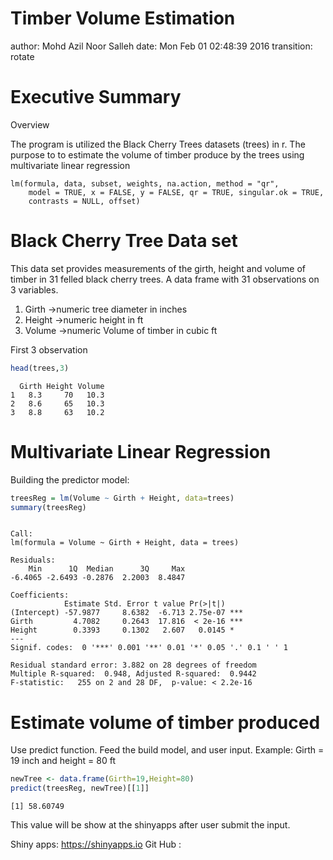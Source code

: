 Timber Volume Estimation
========================================================
author: Mohd Azil Noor Salleh
date: Mon Feb 01 02:48:39 2016
transition: rotate

Executive Summary
========================================================
Overview

The program is utilized the Black Cherry Trees datasets (trees) in r. The purpose to to estimate the volume of timber produce by the trees using multivariate linear regression


```
lm(formula, data, subset, weights, na.action, method = "qr", 
    model = TRUE, x = FALSE, y = FALSE, qr = TRUE, singular.ok = TRUE, 
    contrasts = NULL, offset)
```

Black Cherry Tree Data set
========================================================
This data set provides measurements of the girth, height and volume of timber in 31 felled black cherry trees. 
A data frame with 31 observations on 3 variables.

1. Girth	->numeric	tree diameter in inches
2. Height	->numeric	height in ft
3. Volume	->numeric	Volume of timber in cubic ft

First 3 observation

```r
head(trees,3)
```

```
  Girth Height Volume
1   8.3     70   10.3
2   8.6     65   10.3
3   8.8     63   10.2
```

Multivariate Linear Regression
========================================================
Building the predictor model:

```r
treesReg = lm(Volume ~ Girth + Height, data=trees)
summary(treesReg)
```

```

Call:
lm(formula = Volume ~ Girth + Height, data = trees)

Residuals:
    Min      1Q  Median      3Q     Max 
-6.4065 -2.6493 -0.2876  2.2003  8.4847 

Coefficients:
            Estimate Std. Error t value Pr(>|t|)    
(Intercept) -57.9877     8.6382  -6.713 2.75e-07 ***
Girth         4.7082     0.2643  17.816  < 2e-16 ***
Height        0.3393     0.1302   2.607   0.0145 *  
---
Signif. codes:  0 '***' 0.001 '**' 0.01 '*' 0.05 '.' 0.1 ' ' 1

Residual standard error: 3.882 on 28 degrees of freedom
Multiple R-squared:  0.948,	Adjusted R-squared:  0.9442 
F-statistic:   255 on 2 and 28 DF,  p-value: < 2.2e-16
```

Estimate volume of timber produced 
========================================================
Use predict function. Feed the build model, and user input. Example: Girth = 19 inch and height = 80 ft

```r
newTree <- data.frame(Girth=19,Height=80)
predict(treesReg, newTree)[[1]]
```

```
[1] 58.60749
```
This value will be show at the shinyapps after user submit the input.

Shiny apps: https://shinyapps.io
Git Hub   :

